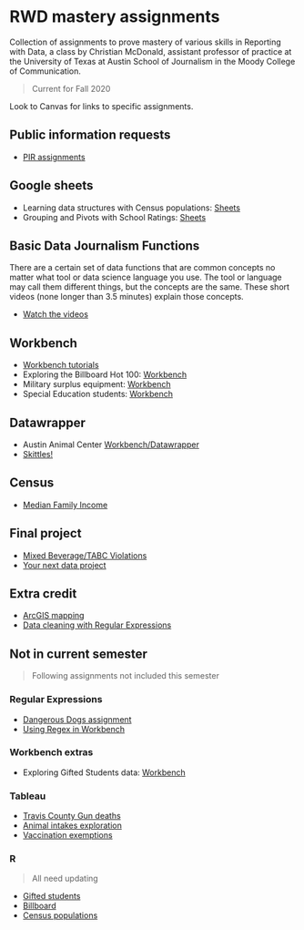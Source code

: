 # RWD mastery assignments

Collection of assignments to prove mastery of various skills in Reporting with Data, a class by Christian McDonald, assistant professor of practice at the University of Texas at Austin School of Journalism in the Moody College of Communication.

> Current for Fall 2020

Look to Canvas for links to specific assignments.

## Public information requests

- [PIR assignments](pir/README.md)

## Google sheets

- Learning data structures with Census populations: [Sheets](census-county-populations/rubric-gs.md)
- Grouping and Pivots with School Ratings: [Sheets](ed-school-ratings/rubric-gs.md)

## Basic Data Journalism Functions

There are a certain set of data functions that are common concepts no matter what tool or data science language you use. The tool or language may call them different things, but the concepts are the same. These short videos (none longer than 3.5 minutes) explain those concepts.

- [Watch the videos](https://vimeo.com/showcase/7320305)

## Workbench

- [Workbench tutorials](workbench-tutorials/)
- Exploring the Billboard Hot 100: [Workbench](billboard-hits/rubric-wb-detailed.md)
- Military surplus equipment: [Workbench](military-surplus/rubric-wb.md)
- Special Education students: [Workbench](ed-special-ed/rubric-wb.md)

## Datawrapper

- Austin Animal Center [Workbench/Datawrapper](austin-animal-center/README.md)
- [Skittles!](skittles/README.md)

## Census

- [Median Family Income](census-median-income/)

## Final project

- [Mixed Beverage/TABC Violations](alcohol-sales-tabc/README.md)
- [Your next data project](final-project/rubric-next-project.md)

## Extra credit

- [ArcGIS mapping](https://learn.arcgis.com/en/projects/get-started-with-arcgis-online/)
- [Data cleaning with Regular Expressions](https://docs.google.com/document/d/1DvAM4lnGJLefo9skD8GgM-_9S1BEhpjJfV86yhJavI0/edit#heading=h.crhjhbmzwwfl)

## Not in current semester

> Following assignments not included this semester

### Regular Expressions

- [Dangerous Dogs assignment](regular-expressions/rubric-regex101.md)
- [Using Regex in Workbench](regular-expressions/rubric-wb.md)

### Workbench extras

- Exploring Gifted Students data: [Workbench](ed-gifted-students/rubric-wb.md)

### Tableau

- [Travis County Gun deaths](https://docs.google.com/document/d/1sQBl9TpbBDtasvw8dOql1qQtS-iurZAivPgnOrREmrs/edit#heading=h.cq1m8rq7txl5)
- [Animal intakes exploration](austin-animal-center/README.md)
- [Vaccination exemptions](vaccination-exemptions/README.md)

### R

> All need updating

- [Gifted students](ed-gifted-students/rubric-r.md)
- [Billboard](billboard-hits/rubric-r.md)
- [Census populations](census-county-populations/rubric-r.md)